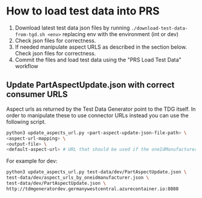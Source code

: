 # How to load test data into PRS

1. Download latest test data json files by running `./download-test-data-from-tgd.sh <env>` replacing env with the environment (int or dev)
2. Check json files for correctness.
3. If needed manipulate aspect URLS as described in the section below. Check json files for correctness.
4. Commit the files and load test data using the "PRS Load Test Data" workflow

## Update PartAspectUpdate.json with correct consumer URLS

Aspect urls as returned by the Test Data Generator point to the TDG itself. In order to manipulate these to use connector URLs instead you can use the following script.

```bash
python3 update_aspects_url.py <part-aspect-update-json-file-path> \
<aspect-url-mapping> \
<output-file> \
<default-aspect-url> # URL that should be used if the oneIdManufacturer is not mapped with a URL.
```

For example for dev:

```bash
python3 update_aspects_url.py test-data/dev/PartAspectUpdate.json \
test-data/dev/aspect_urls_by_oneidmanufacturer.json \
test-data/dev/PartAspectUpdate.json \
http://tdmgeneratordev.germanywestcentral.azurecontainer.io:8080
```
